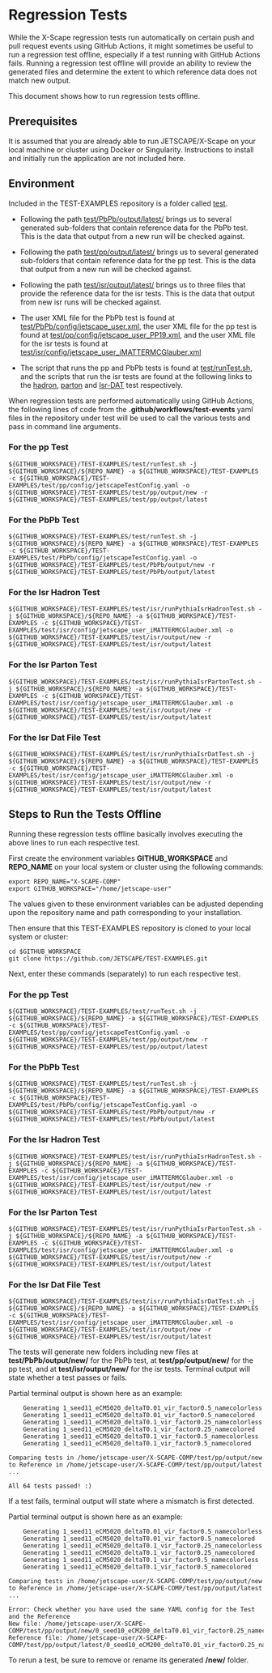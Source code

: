 # Regression Tests

While the X-Scape regression tests run automatically on certain push and pull request events using GitHub Actions, it might sometimes be useful to run a regression test offline, especially if a test running with GitHub Actions fails.  Running a regression test offline will provide an ability to review the generated files and determine the extent to which reference data does not match new output.

This document shows how to run regression tests offline.

## Prerequisites

It is assumed that you are already able to run JETSCAPE/X-Scape on your local machine or cluster using Docker or Singularity.  Instructions to install and initially run the application are not included here.

## Environment

Included in the TEST-EXAMPLES repository is a folder called [test](https://github.com/JETSCAPE/TEST-EXAMPLES/tree/main/test).

* Following the path [test/PbPb/output/latest/](https://github.com/JETSCAPE/TEST-EXAMPLES/tree/main/test/PbPb/output/latest) brings us to several generated sub-folders that contain reference data for the PbPb test.  This is the data that output from a new run will be checked against.

* Following the path [test/pp/output/latest/](https://github.com/JETSCAPE/TEST-EXAMPLES/tree/main/test/pp/output/latest) brings us to several generated sub-folders that contain reference data for the pp test.  This is the data that output from a new run will be checked against.

* Following the path [test/isr/output/latest/](https://github.com/JETSCAPE/TEST-EXAMPLES/tree/main/test/isr/output/latest) brings us to three files that provide the reference data for the isr tests.  This is the data that output from new isr runs will be checked against.

* The user XML file for the PbPb test is found at [test/PbPb/config/jetscape_user.xml](https://github.com/JETSCAPE/TEST-EXAMPLES/blob/main/test/PbPb/config/jetscape_user.xml), the user XML file for the pp test is found at [test/pp/config/jetscape_user_PP19.xml](https://github.com/JETSCAPE/TEST-EXAMPLES/blob/main/test/pp/config/jetscape_user_PP19.xml), and the user XML file for the isr tests is found at [test/isr/config/jetscape_user_iMATTERMCGlauber.xml](https://github.com/JETSCAPE/TEST-EXAMPLES/blob/main/test/isr/config/jetscape_user_iMATTERMCGlauber.xml)

* The script that runs the pp and PbPb tests is found at [test/runTest.sh](https://github.com/JETSCAPE/TEST-EXAMPLES/blob/main/test/runTest.sh), and the scripts that run the isr tests are found at the following links to the [hadron](https://github.com/JETSCAPE/TEST-EXAMPLES/blob/main/test/isr/runPythiaIsrHadronTest.sh), [parton](https://github.com/JETSCAPE/TEST-EXAMPLES/blob/main/test/isr/runPythiaIsrPartonTest.sh) and [Isr-DAT](https://github.com/JETSCAPE/TEST-EXAMPLES/blob/main/test/isr/runPythiaIsrDatTest.sh) test respectively.

When regression tests are performed automatically using GitHub Actions, the following lines of code from the **.github/workflows/test-events** yaml files in the repository under test will be used to call the various tests and pass in command line arguments.

### For the pp Test
```
${GITHUB_WORKSPACE}/TEST-EXAMPLES/test/runTest.sh -j ${GITHUB_WORKSPACE}/${REPO_NAME} -a ${GITHUB_WORKSPACE}/TEST-EXAMPLES -c ${GITHUB_WORKSPACE}/TEST-EXAMPLES/test/pp/config/jetscapeTestConfig.yaml -o ${GITHUB_WORKSPACE}/TEST-EXAMPLES/test/pp/output/new -r ${GITHUB_WORKSPACE}/TEST-EXAMPLES/test/pp/output/latest
```

### For the PbPb Test
```
${GITHUB_WORKSPACE}/TEST-EXAMPLES/test/runTest.sh -j ${GITHUB_WORKSPACE}/${REPO_NAME} -a ${GITHUB_WORKSPACE}/TEST-EXAMPLES -c ${GITHUB_WORKSPACE}/TEST-EXAMPLES/test/PbPb/config/jetscapeTestConfig.yaml -o ${GITHUB_WORKSPACE}/TEST-EXAMPLES/test/PbPb/output/new -r ${GITHUB_WORKSPACE}/TEST-EXAMPLES/test/PbPb/output/latest
```

### For the Isr Hadron Test
```
${GITHUB_WORKSPACE}/TEST-EXAMPLES/test/isr/runPythiaIsrHadronTest.sh -j ${GITHUB_WORKSPACE}/${REPO_NAME} -a ${GITHUB_WORKSPACE}/TEST-EXAMPLES -c ${GITHUB_WORKSPACE}/TEST-EXAMPLES/test/isr/config/jetscape_user_iMATTERMCGlauber.xml -o ${GITHUB_WORKSPACE}/TEST-EXAMPLES/test/isr/output/new -r ${GITHUB_WORKSPACE}/TEST-EXAMPLES/test/isr/output/latest
```

### For the Isr Parton Test
```
${GITHUB_WORKSPACE}/TEST-EXAMPLES/test/isr/runPythiaIsrPartonTest.sh -j ${GITHUB_WORKSPACE}/${REPO_NAME} -a ${GITHUB_WORKSPACE}/TEST-EXAMPLES -c ${GITHUB_WORKSPACE}/TEST-EXAMPLES/test/isr/config/jetscape_user_iMATTERMCGlauber.xml -o ${GITHUB_WORKSPACE}/TEST-EXAMPLES/test/isr/output/new -r ${GITHUB_WORKSPACE}/TEST-EXAMPLES/test/isr/output/latest
```

### For the Isr Dat File Test
```
${GITHUB_WORKSPACE}/TEST-EXAMPLES/test/isr/runPythiaIsrDatTest.sh -j ${GITHUB_WORKSPACE}/${REPO_NAME} -a ${GITHUB_WORKSPACE}/TEST-EXAMPLES -c ${GITHUB_WORKSPACE}/TEST-EXAMPLES/test/isr/config/jetscape_user_iMATTERMCGlauber.xml -o ${GITHUB_WORKSPACE}/TEST-EXAMPLES/test/isr/output/new -r ${GITHUB_WORKSPACE}/TEST-EXAMPLES/test/isr/output/latest
```
## Steps to Run the Tests Offline

Running these regression tests offline basically involves executing the above lines to run each respective test.

First create the environment variables **GITHUB_WORKSPACE** and **REPO_NAME** on your local system or cluster using the following commands:

```
export REPO_NAME="X-SCAPE-COMP"
export GITHUB_WORKSPACE="/home/jetscape-user"
```
The values given to these environment variables can be adjusted depending upon the repository name and path corresponding to your installation.

Then ensure that this TEST-EXAMPLES repository is cloned to your local system or cluster:

```
cd $GITHUB_WORKSPACE
git clone https://github.com/JETSCAPE/TEST-EXAMPLES.git
```

Next, enter these commands (separately) to run each respective test.

### For the pp Test
```
${GITHUB_WORKSPACE}/TEST-EXAMPLES/test/runTest.sh -j ${GITHUB_WORKSPACE}/${REPO_NAME} -a ${GITHUB_WORKSPACE}/TEST-EXAMPLES -c ${GITHUB_WORKSPACE}/TEST-EXAMPLES/test/pp/config/jetscapeTestConfig.yaml -o ${GITHUB_WORKSPACE}/TEST-EXAMPLES/test/pp/output/new -r ${GITHUB_WORKSPACE}/TEST-EXAMPLES/test/pp/output/latest
```

### For the PbPb Test
```
${GITHUB_WORKSPACE}/TEST-EXAMPLES/test/runTest.sh -j ${GITHUB_WORKSPACE}/${REPO_NAME} -a ${GITHUB_WORKSPACE}/TEST-EXAMPLES -c ${GITHUB_WORKSPACE}/TEST-EXAMPLES/test/PbPb/config/jetscapeTestConfig.yaml -o ${GITHUB_WORKSPACE}/TEST-EXAMPLES/test/PbPb/output/new -r ${GITHUB_WORKSPACE}/TEST-EXAMPLES/test/PbPb/output/latest
```

### For the Isr Hadron Test
```
${GITHUB_WORKSPACE}/TEST-EXAMPLES/test/isr/runPythiaIsrHadronTest.sh -j ${GITHUB_WORKSPACE}/${REPO_NAME} -a ${GITHUB_WORKSPACE}/TEST-EXAMPLES -c ${GITHUB_WORKSPACE}/TEST-EXAMPLES/test/isr/config/jetscape_user_iMATTERMCGlauber.xml -o ${GITHUB_WORKSPACE}/TEST-EXAMPLES/test/isr/output/new -r ${GITHUB_WORKSPACE}/TEST-EXAMPLES/test/isr/output/latest
```

### For the Isr Parton Test
```
${GITHUB_WORKSPACE}/TEST-EXAMPLES/test/isr/runPythiaIsrPartonTest.sh -j ${GITHUB_WORKSPACE}/${REPO_NAME} -a ${GITHUB_WORKSPACE}/TEST-EXAMPLES -c ${GITHUB_WORKSPACE}/TEST-EXAMPLES/test/isr/config/jetscape_user_iMATTERMCGlauber.xml -o ${GITHUB_WORKSPACE}/TEST-EXAMPLES/test/isr/output/new -r ${GITHUB_WORKSPACE}/TEST-EXAMPLES/test/isr/output/latest
```

### For the Isr Dat File Test
```
${GITHUB_WORKSPACE}/TEST-EXAMPLES/test/isr/runPythiaIsrDatTest.sh -j ${GITHUB_WORKSPACE}/${REPO_NAME} -a ${GITHUB_WORKSPACE}/TEST-EXAMPLES -c ${GITHUB_WORKSPACE}/TEST-EXAMPLES/test/isr/config/jetscape_user_iMATTERMCGlauber.xml -o ${GITHUB_WORKSPACE}/TEST-EXAMPLES/test/isr/output/new -r ${GITHUB_WORKSPACE}/TEST-EXAMPLES/test/isr/output/latest
```

The tests will generate new folders including new files at **test/PbPb/output/new/** for the PbPb test, at **test/pp/output/new/** for the pp test, and at **test/isr/output/new/** for the isr tests.  Terminal output will state whether a test passes or fails.

Partial terminal output is shown here as an example:
```
    Generating 1_seed11_eCM5020_deltaT0.01_vir_factor0.5_namecolorless
    Generating 1_seed11_eCM5020_deltaT0.01_vir_factor0.5_namecolored
    Generating 1_seed11_eCM5020_deltaT0.1_vir_factor0.25_namecolorless
    Generating 1_seed11_eCM5020_deltaT0.1_vir_factor0.25_namecolored
    Generating 1_seed11_eCM5020_deltaT0.1_vir_factor0.5_namecolorless
    Generating 1_seed11_eCM5020_deltaT0.1_vir_factor0.5_namecolored

Comparing tests in /home/jetscape-user/X-SCAPE-COMP/test/pp/output/new to Reference in /home/jetscape-user/X-SCAPE-COMP/test/pp/output/latest ...

All 64 tests passed! :)
```

If a test fails, terminal output will state where a mismatch is first detected.

Partial terminal output is shown here as an example:
```
    Generating 1_seed11_eCM5020_deltaT0.01_vir_factor0.5_namecolorless
    Generating 1_seed11_eCM5020_deltaT0.01_vir_factor0.5_namecolored
    Generating 1_seed11_eCM5020_deltaT0.1_vir_factor0.25_namecolorless
    Generating 1_seed11_eCM5020_deltaT0.1_vir_factor0.25_namecolored
    Generating 1_seed11_eCM5020_deltaT0.1_vir_factor0.5_namecolorless
    Generating 1_seed11_eCM5020_deltaT0.1_vir_factor0.5_namecolored

Comparing tests in /home/jetscape-user/X-SCAPE-COMP/test/pp/output/new to Reference in /home/jetscape-user/X-SCAPE-COMP/test/pp/output/latest ...

Error: Check whether you have used the same YAML config for the Test and the Reference
New file: /home/jetscape-user/X-SCAPE-COMP/test/pp/output/new/0_seed10_eCM200_deltaT0.01_vir_factor0.25_namecolored//test_out.hepmc
Reference file: /home/jetscape-user/X-SCAPE-COMP/test/pp/output/latest/0_seed10_eCM200_deltaT0.01_vir_factor0.25_namecolored/test_out.hepmc
```

To rerun a test, be sure to remove or rename its generated **/new/** folder.
